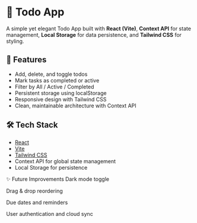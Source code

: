 # 📝 Todo App

A simple yet elegant Todo App built with **React (Vite)**, **Context API** for state management, **Local Storage** for data persistence, and **Tailwind CSS** for styling.

## 🚀 Features

- Add, delete, and toggle todos
- Mark tasks as completed or active
- Filter by All / Active / Completed
- Persistent storage using localStorage
- Responsive design with Tailwind CSS
- Clean, maintainable architecture with Context API

## 🛠️ Tech Stack

- [React](https://reactjs.org/)
- [Vite](https://vitejs.dev/)
- [Tailwind CSS](https://tailwindcss.com/)
- Context API for global state management
- Local Storage for persistence

✨ Future Improvements
Dark mode toggle

Drag & drop reordering

Due dates and reminders

User authentication and cloud sync
